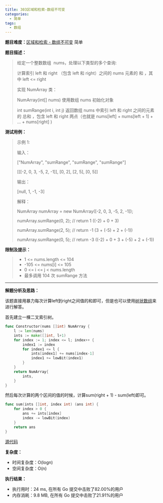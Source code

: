 ```yaml
---
title: 303区域和检索-数组不可变
categories:
  - 简单
tags:
  - 数组
---
```


**题目难度：**[区域和检索 - 数组不可变](https://leetcode.cn/problems/range-sum-query-immutable/) 简单

**题目描述：**

> 给定一个整数数组  nums，处理以下类型的多个查询:
> 
> 
> 计算索引 left 和 right （包含 left 和 right）之间的 nums 元素的 和 ，其中 left <= right
> 
> 实现 NumArray 类：
> 
> NumArray(int[] nums) 使用数组 nums 初始化对象
> 
> int sumRange(int i, int j) 返回数组 nums 中索引 left 和 right 之间的元素的 总和 ，包含 left 和 right 两点（也就是 nums[left] + nums[left + 1] + ... + nums[right] )


**测试用例：**

> 示例 1:
>
> 输入：
> 
> ["NumArray", "sumRange", "sumRange", "sumRange"]
> 
> [[[-2, 0, 3, -5, 2, -1]], [0, 2], [2, 5], [0, 5]]
> 
> 输出：
> 
> [null, 1, -1, -3]
> 
> 解释：
> 
> NumArray numArray = new NumArray([-2, 0, 3, -5, 2, -1]);
> 
> numArray.sumRange(0, 2); // return 1 ((-2) + 0 + 3)
> 
> numArray.sumRange(2, 5); // return -1 (3 + (-5) + 2 + (-1))
> 
> numArray.sumRange(0, 5); // return -3 ((-2) + 0 + 3 + (-5) + 2 + (-1))


**限制及提示：**
> - 1 <= nums.length <= 104
> - -105 <= nums[i] <= 105
> - 0 <= i <= j < nums.length
> - 最多调用 104 次 sumRange 方法


---
**解题分析及思路：**


该题直接用暴力每次计算left到right之间值的和即可，但是也可以使用[树状数组](../pages/bit)来进行解答。

首先建立一棵二叉索引树。

```go
func Constructor(nums []int) NumArray {
	l := len(nums)
	ints := make([]int, l+1)
	for index := 1; index <= l; index++ {
		index1 := index
		for index1 <= l {
			ints[index1] += nums[index-1]
			index1 += lowBit(index1)
		}
	}
	return NumArray{
		ints,
	}
}
```

然后每次计算的两个区间的值的时候，计算sum(right + 1) - sum(left)即可。
```go
func sum(ints []int, index int) (ans int) {
	for index > 0 {
		ans += ints[index]
		index -= lowBit(index)
	}
	return ans
}
```



[源代码](https://github.com/lomtom/algorithm-go/blob/main/leetcode/303/303区域和检索-数组不可变_test.go)

**复杂度：**
- 时间复杂度：O(logn)
- 空间复杂度：O(n)

**执行结果：**

- 执行用时：24 ms, 在所有 Go 提交中击败了82.00%的用户
- 内存消耗：9.8 MB, 在所有 Go 提交中击败了21.91%的用户
